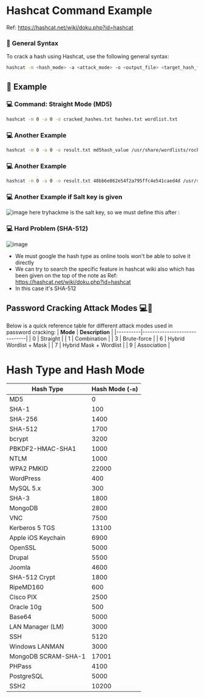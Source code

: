 # **Hashcat Command Example**
Ref: https://hashcat.net/wiki/doku.php?id=hashcat

### 📝 **General Syntax**

To crack a hash using Hashcat, use the following general syntax:

```bash
hashcat -m <hash_mode> -a <attack_mode> -o <output_file> <target_hash_file> <wordlist_file>
```
## 🔐 **Example**

### 💻 **Command: Straight Mode (MD5)**

```bash
hashcat -m 0 -a 0 -o cracked_hashes.txt hashes.txt wordlist.txt
```
### 💻 Another Example
```bash
hashcat -m 0 -a 0 -o result.txt md5hash_value /usr/share/wordlists/rockyou.txt
```
### 💻 Another Example
```bash
hashcat -m 0 -a 0 -o result.txt 48bb6e862e54f2a795ffc4e541caed4d /usr/share/wordlists/rockyou.txt
```
### 💻 Another Example if Salt key is given
![image](https://github.com/user-attachments/assets/27eae9de-35ed-44e9-8a8e-86ffe4d8e166)
here tryhackme is the salt key, so we must define this after :

### 💻 Hard Problem (SHA-512)
![image](https://github.com/user-attachments/assets/af9ab9db-3633-49a4-932e-bf20cce6ea94)
- We must google the hash type as online tools won't be able to solve it directly
- We can try to search the specific feature in hashcat wiki also which has been given on the top of the note as Ref: https://hashcat.net/wiki/doku.php?id=hashcat
- In this case it's SHA-512




## Password Cracking Attack Modes 💻🔐
Below is a quick reference table for different attack modes used in password cracking:
| **Mode** | **Description**              |
|----------|------------------------------|
| 0        | Straight                     |
| 1        | Combination                  |
| 3        | Brute-force                  |
| 6        | Hybrid Wordlist + Mask       |
| 7        | Hybrid Mask + Wordlist       |
| 9        | Association                  |



# Hash Type and Hash Mode
| Hash Type                | Hash Mode (`-m`) |
|--------------------------|------------------|
| MD5                      | 0                |
| SHA-1                    | 100              |
| SHA-256                  | 1400             |
| SHA-512                  | 1700             |
| bcrypt                   | 3200             |
| PBKDF2-HMAC-SHA1         | 1000             |
| NTLM                     | 1000             |
| WPA2 PMKID               | 22000            |
| WordPress                | 400              |
| MySQL 5.x                | 300              |
| SHA-3                    | 1800             |
| MongoDB                  | 2800             |
| VNC                      | 7500             |
| Kerberos 5 TGS           | 13100            |
| Apple iOS Keychain       | 6900             |
| OpenSSL                  | 5000             |
| Drupal                   | 5500             |
| Joomla                   | 4600             |
| SHA-512 Crypt            | 1800             |
| RipeMD160                | 600              |
| Cisco PIX                | 2500             |
| Oracle 10g               | 500              |
| Base64                   | 5000             |
| LAN Manager (LM)         | 3000             |
| SSH                      | 5120             |
| Windows LANMAN           | 3000             |
| MongoDB SCRAM-SHA-1      | 17001            |
| PHPass                   | 4100             |
| PostgreSQL               | 5000             |
| SSH2                     | 10200            |

























